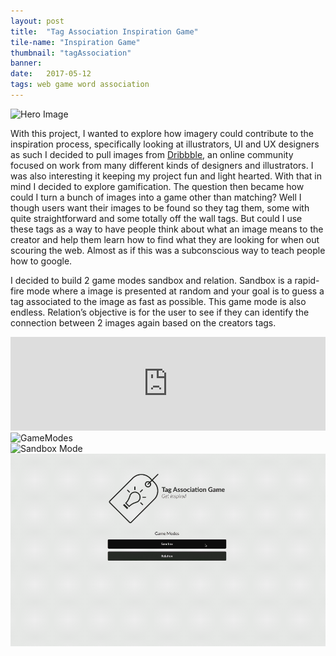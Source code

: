 ```yaml
---
layout: post
title:  "Tag Association Inspiration Game"
tile-name: "Inspiration Game"
thumbnail: "tagAssociation"
banner:
date:   2017-05-12
tags: web game word association
---
```


<div class="image-container"><img src="../img/tagAssociation/hero.png" alt="Hero Image"/></div>

With this project, I wanted to explore how imagery could contribute to the inspiration process, specifically looking at illustrators, UI and UX designers as such I decided to pull images from <a href="https://dribbble.com/rehanbutt">Dribbble</a>, an online community focused on work from many different kinds of designers and illustrators. I was also interesting it keeping my project fun and light hearted. With that in mind I decided to explore gamification. The question then became how could I turn a bunch of images into a game other than matching? Well I though users want their images to be found so they tag them, some with quite straightforward and some totally off the wall tags. But could I use these tags as a way to have people think about what an image means to the creator and help them learn how to find what they are looking for when out scouring the web. Almost as if this was a subconscious way to teach people how to google.

I decided to build 2 game modes sandbox and relation. Sandbox is a rapid-fire mode where a image is presented at random and your goal is to guess a tag associated to the image as fast as possible. This game mode is also endless. Relation’s objective is for the user to see if they can identify the connection between 2 images again based on the creators tags.

<iframe width="100%" src="https://www.youtube.com/embed/aIOqotPks-8" frameborder="0" allowfullscreen></iframe>

<div class="image-container"><img src="../img/tagAssociation/gameModes.png" alt="GameModes"/></div>
<div class="image-container"><img src="../img/tagAssociation/sandboxMode.png" alt="Sandbox Mode"/></div>
<div class="image-container"><img src="../img/tagAssociation/sandboxAnimated.gif" alt="Sandbox Mode Animation" class="image-center"/></div>

<!--
<div>
<a target="_blank" href="http://penguin.rehanbutt.com">
    <div class="stickerPackButton contentButton"> Check out the product page
    </div>
</a>
</div>
-->

<!--
## Process

<div class="image-container"><img src="../img/stickerPack/stickersInspiration.png" alt="Sticker Inspiration" class="image-center"/></div>
<div class="image-container"><img src="../img/stickerPack/buildTest.png" alt="Sticker Testing"/></div>
<div class="image-container"><img src="../img/stickerPack/splashDesign.png" alt="Splash Design"/></div>
-->

